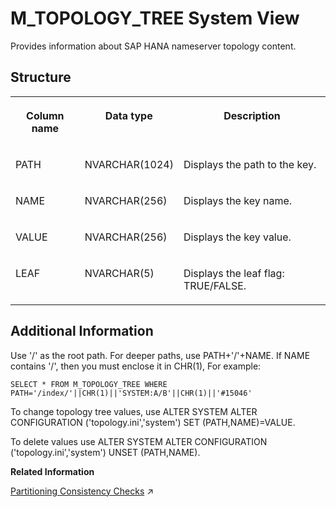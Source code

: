 <!-- loio20c882f975191014af059f9ee0f0a2e5 -->

# M\_TOPOLOGY\_TREE System View

Provides information about SAP HANA nameserver topology content.



<a name="loio20c882f975191014af059f9ee0f0a2e5___m__t_o_p_o_l_o_g_y__t_r_e_e_1struct_M_TOPOLOGY_TREE"/>

## Structure


<table>
<tr>
<th valign="top">

Column name

</th>
<th valign="top">

Data type

</th>
<th valign="top">

Description

</th>
</tr>
<tr>
<td valign="top">

PATH

</td>
<td valign="top">

NVARCHAR\(1024\)

</td>
<td valign="top">

Displays the path to the key.

</td>
</tr>
<tr>
<td valign="top">

NAME

</td>
<td valign="top">

NVARCHAR\(256\)

</td>
<td valign="top">

Displays the key name.

</td>
</tr>
<tr>
<td valign="top">

VALUE

</td>
<td valign="top">

NVARCHAR\(256\)

</td>
<td valign="top">

Displays the key value.

</td>
</tr>
<tr>
<td valign="top">

LEAF

</td>
<td valign="top">

NVARCHAR\(5\)

</td>
<td valign="top">

Displays the leaf flag: TRUE/FALSE.

</td>
</tr>
</table>



<a name="loio20c882f975191014af059f9ee0f0a2e5___m__t_o_p_o_l_o_g_y__t_r_e_e_1fulldesc_M_TOPOLOGY_TREE"/>

## Additional Information

Use '/' as the root path. For deeper paths, use PATH+'/'+NAME. If NAME contains '/', then you must enclose it in CHR\(1\), For example:

```
SELECT * FROM M_TOPOLOGY_TREE WHERE PATH='/index/'||CHR(1)||'SYSTEM:A/B'||CHR(1)||'#15046'
```

To change topology tree values, use ALTER SYSTEM ALTER CONFIGURATION \('topology.ini','system'\) SET \(PATH,NAME\)=VALUE.

To delete values use ALTER SYSTEM ALTER CONFIGURATION \('topology.ini','system'\) UNSET \(PATH,NAME\).

**Related Information**  


[Partitioning Consistency Checks](https://help.sap.com/viewer/f9c5015e72e04fffa14d7d4f7267d897/2023_4_QRC/en-US/7b1e7a1577cc4e05bb4c05b4189c5b2f.html "A number of table consistency checks are available to check the validity of partitioned tables.") :arrow_upper_right:

